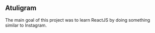 ## Atuligram 

The main goal of this project was to learn ReactJS by doing something similar to Instagram. 
